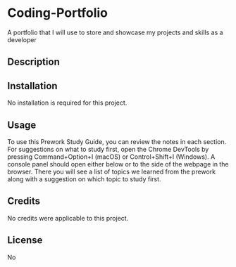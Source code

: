 # Coding-Portfolio
A portfolio that I will use to store and showcase my projects and skills as a developer

## Description



## Installation

No installation is required for this project.

## Usage

To use this Prework Study Guide, you can review the notes in each section. For suggestions on what to study first, open the Chrome DevTools by pressing Command+Option+I (macOS) or Control+Shift+I (Windows). A console panel should open either below or to the side of the webpage in the browser. There you will see a list of topics we learned from the prework along with a suggestion on which topic to study first.

## Credits

No credits were applicable to this project.

## License

No 